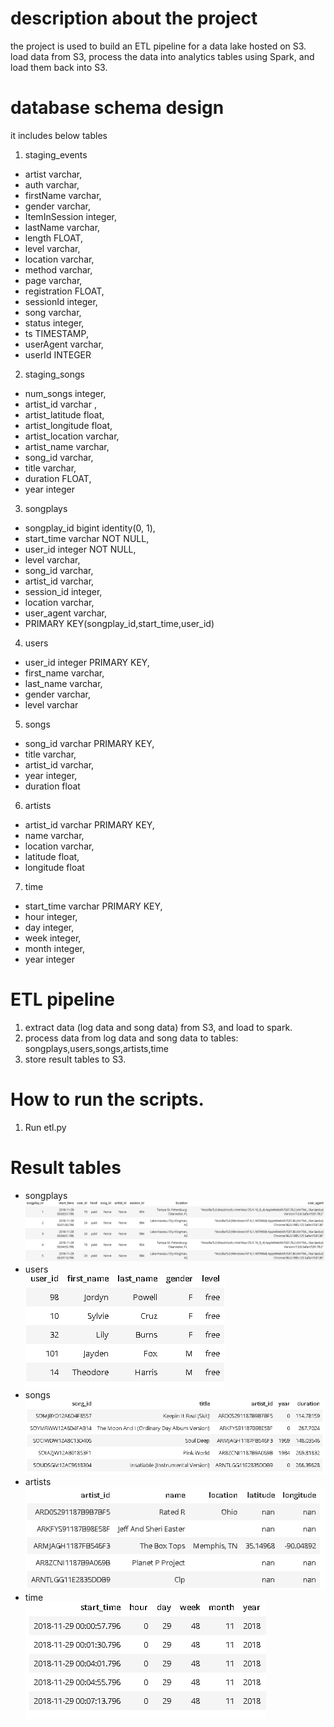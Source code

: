 # description about the project
the project is used to build an ETL pipeline for a data lake hosted on S3.  load data from S3, process the data into analytics tables using Spark, and load them back into S3.

# database schema design 
it includes below tables</p>
1. staging_events
 * artist    varchar,
 * auth      varchar,
 * firstName varchar,
 *  gender    varchar,
 * ItemInSession integer, 
 * lastName  varchar,
 * length    FLOAT,
 * level     varchar,
 * location  varchar,
 * method    varchar,
 * page      varchar,
 * registration  FLOAT,
 * sessionId  integer, 
 * song       varchar,
 * status     integer, 
 * ts         TIMESTAMP,
 * userAgent  varchar,
 * userId     INTEGER 

2. staging_songs
 * num_songs        integer, 
 * artist_id        varchar , 
 * artist_latitude  float, 
 * artist_longitude float,
 * artist_location  varchar, 
 * artist_name      varchar, 
 * song_id          varchar, 
 * title            varchar, 
 * duration         FLOAT,
 * year             integer     

3. songplays</br>
 * songplay_id bigint  identity(0, 1), 
 * start_time          varchar NOT NULL, 
 * user_id             integer NOT NULL, 
 * level               varchar, 
 * song_id             varchar, 
 * artist_id           varchar, 
 * session_id          integer, 
 * location            varchar, 
 * user_agent          varchar,
 * PRIMARY KEY(songplay_id,start_time,user_id)
                            

4. users</br>
 * user_id    integer PRIMARY KEY, 
 * first_name varchar, 
 * last_name  varchar, 
 * gender     varchar, 
 * level      varchar
 
5. songs</br>
 * song_id   varchar PRIMARY KEY, 
 * title     varchar, 
 * artist_id varchar, 
 * year      integer, 
 * duration  float
                    
6. artists</br>
 * artist_id varchar  PRIMARY KEY, 
 * name      varchar, 
 * location  varchar, 
 * latitude  float, 
 * longitude float
                            
7. time</br>
 * start_time varchar  PRIMARY KEY, 
 * hour    integer, 
 * day     integer, 
 * week    integer, 
 * month   integer, 
 * year    integer


# ETL pipeline
1. extract data (log data and song data) from S3, and load to spark.
2. process data from log data and song data to tables: songplays,users,songs,artists,time
3. store result tables to S3.

# How to run the scripts.
1. Run etl.py


# Result tables

* songplays</br>
![songplays](https://github.com/shirleyonwang/udacity_Data_Engineer/blob/master/project4_Spark/image/songplay.PNG)
* users</br>
![users](https://github.com/shirleyonwang/udacity_Data_Engineer/blob/master/project4_Spark/image/user.PNG)
* songs</br>
![songs](https://github.com/shirleyonwang/udacity_Data_Engineer/blob/master/project4_Spark/image/song.PNG)
* artists</br>
![artists](https://github.com/shirleyonwang/udacity_Data_Engineer/blob/master/project4_Spark/image/artists.PNG)
* time</br>
![time](https://github.com/shirleyonwang/udacity_Data_Engineer/blob/master/project4_Spark/image/time2.PNG)
